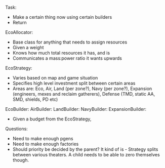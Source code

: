 Task:
- Make a certain thing now using certain builders
- Return 






EcoAllocator:
- Base class for anything that needs to assign resources
- Given a weight
- Knows how much total resources it has, and is 
- Communicates a mass:power ratio it wants upwards



EcoStrategy:
- Varies based on map and game situation
- Specifies high level investment split between certain areas
- Areas are: Eco, Air, Land (per zone?), Navy (per zone?), Expansion (engineers, mexes and reclaim gatherers), Defense (TMD, static AA, SMD, shields, PD etc)

EcoBuilder:
AirBuilder:
LandBuilder:
NavyBuilder:
ExpansionBuilder:
- Given a budget from the EcoStrategy, 




Questions:
- Need to make enough pgens
- Need to make enough factories
- Should priority be decided by the parent?  It kind of is - Strategy splits between various theaters.  A child needs to be able to zero themselves though.
